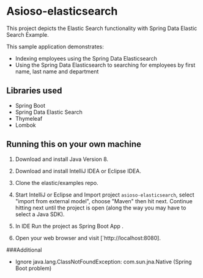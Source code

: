 # **Asioso-elasticsearch**

This project depicts the Elastic Search functionality with Spring Data Elastic Search Example.

This sample application demonstrates:
* Indexing employees using the Spring Data Elasticsearch
* Using the Spring Data Elasticsearch to searching for employees by first name, last name and department




## Libraries used
- Spring Boot
- Spring Data Elastic Search
- Thymeleaf
- Lombok





## Running this on your own machine

1. Download and install Java Version 8.

2. Download and install IntelliJ IDEA or Eclipse IDEA.

3. Clone the elastic/examples repo.

4. Start IntelliJ or Eclipse and Import project `asioso-elasticsearch`, select "import from external model", choose "Maven" then hit next.  Continue hitting next until the project is open (along the way you may have to select a Java SDK).

5. In IDE Run the project as Spring Boot App .
   
6. Open your web browser and visit [`http://localhost:8080].


###Additional
- Ignore java.lang.ClassNotFoundException: com.sun.jna.Native (Spring Boot problem)

